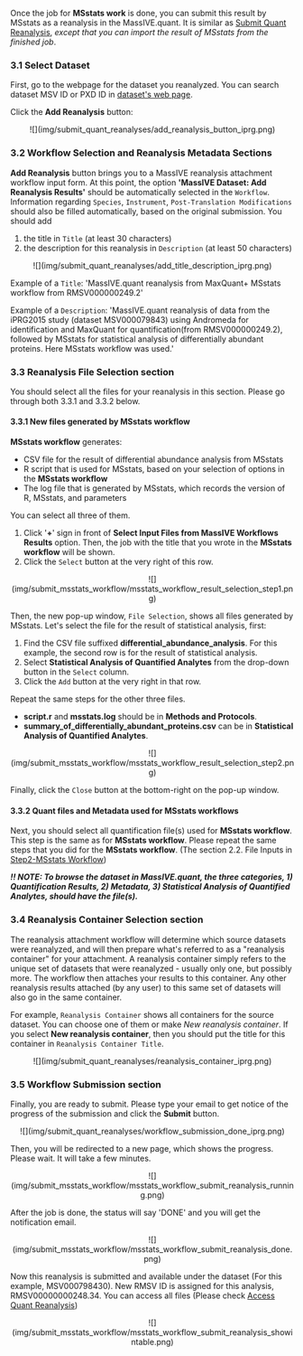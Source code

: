 
Once the job for **MSstats work** is done, you can submit this result by MSstats as a reanalysis in the MassIVE.quant. It is similar as [Submit Quant Reanalysis](1_submit_quant_2_add_reanalysis.md), *except that you can import the result of MSstats from the finished job*.

### 3.1 Select Dataset

First, go to the webpage for the dataset you reanalyzed. You can search dataset MSV ID or PXD ID in [dataset's web page](../access_public_datasets.md#MassIVEDatasetBrowsing-ViewingaDataset). 

Click the **Add Reanalysis** button:

<center>
![](img/submit_quant_reanalyses/add_reanalysis_button_iprg.png)
</center>


### 3.2 Workflow Selection and Reanalysis Metadata Sections

**Add Reanalysis** button brings you to a MassIVE reanalysis attachment workflow input form.
At this point, the option **'MassIVE Dataset: Add Reanalysis Results'** should be automatically selected in the `Workflow`. Information regarding `Species`, `Instrument`, `Post-Translation Modifications` should also be filled automatically, based on the original submission. You should add 

1. the title in `Title` (at least 30 characters)
2. the description for this reanalysis in `Description` (at least 50 characters)


<center>
![](img/submit_quant_reanalyses/add_title_description_iprg.png)
</center>

Example of a `Title`: 'MassIVE.quant reanalysis from MaxQuant+ MSstats workflow from RMSV000000249.2'

Example of a `Description`: 'MassIVE.quant reanalysis of data from the iPRG2015 study (dataset MSV000079843) using Andromeda for identification and MaxQuant for quantification(from RMSV000000249.2), followed by MSstats for statistical analysis of differentially abundant proteins. Here MSstats workflow was used.'


### 3.3 Reanalysis File Selection section 

You should select all the files for your reanalysis in this section. Please go through both 3.3.1 and 3.3.2 below.

#### 3.3.1 New files generated by MSstats workflow

**MSstats workflow** generates: 

- CSV file for the result of differential abundance analysis from MSstats
- R script that is used for MSstats, based on your selection of options in the **MSstats workflow**
- The log file that is generated by MSstats, which records the version of R, MSstats, and parameters

You can select all three of them. 

1. Click '**+**' sign in front of **Select Input Files from MassIVE Workflows Results** option. Then, the job with the title that you wrote in the **MSstats workflow** will be shown.
2. Click the `Select` button at the very right of this row.

<center>
![](img/submit_msstats_workflow/msstats_workflow_result_selection_step1.png)
</center>

Then, the new pop-up window, `File Selection`, shows all files generated by MSstats. Let's select the file for the result of statistical analysis, first:

1. Find the CSV file suffixed **differential_abundance_analysis**. For this example, the second row is for the result of statistical analysis.
2. Select **Statistical Analysis of Quantified Analytes** from the drop-down button in the `Select` column.
3. Click the `Add` button at the very right in that row.

Repeat the same steps for the other three files.

- **script.r** and **msstats.log** should be in **Methods and Protocols**.
- **summary_of_differentially_abundant_proteins.csv** can be in **Statistical Analysis of Quantified Analytes**.


<center>
![](img/submit_msstats_workflow/msstats_workflow_result_selection_step2.png)
</center>

Finally, click the `Close` button at the bottom-right on the pop-up window. 


#### 3.3.2 Quant files and Metadata used for MSstats workflows

Next, you should select all quantification file(s) used for **MSstats workflow**. This step is the same as for **MSstats workflow**. Please repeat the same steps that you did for the **MSstats workflow**. (The section 2.2. File Inputs in [Step2-MSstats Workflow](3_msstats_workflow_2_run.md))


**_!! NOTE: To browse the dataset in MassIVE.quant, the three categories, 1) Quantification Results, 2) Metadata, 3) Statistical Analysis of Quantified Analytes, should have the file(s)._**


### 3.4 Reanalysis Container Selection section

The reanalysis attachment workflow will determine which source datasets were reanalyzed, and will then prepare what's referred to as a "reanalysis container" for your attachment. A reanalysis container simply refers to the unique set of datasets that were reanalyzed - usually only one, but possibly more. The workflow then attaches your results to this container. Any other reanalysis results attached (by any user) to this same set of datasets will also go in the same container.

For example, `Reanalysis Container` shows all containers for the source dataset. You can choose one of them or make *New reanalysis container*. If you select **New reanalysis container**, then you should put the title for this container in `Reanalysis Container Title`.

<center>
![](img/submit_quant_reanalyses/reanalysis_container_iprg.png)
</center>


### 3.5 Workflow Submission section

Finally, you are ready to submit. Please type your email to get notice of the progress of the submission and click the **Submit** button.

<center>
![](img/submit_quant_reanalyses/workflow_submission_done_iprg.png)
</center>


Then, you will be redirected to a new page, which shows the progress. Please wait. It will take a few minutes. 

<center>
![](img/submit_msstats_workflow/msstats_workflow_submit_reanalysis_running.png)
</center>

After the job is done, the status will say 'DONE' and you will get the notification email.

<center>
![](img/submit_msstats_workflow/msstats_workflow_submit_reanalysis_done.png)
</center>

Now this reanalysis is submitted and available under the dataset (For this example, MSV000798430). New RMSV ID is assigned for this analysis, RMSV00000000248.34. You can access all files (Please check [Access Quant Reanalysis](2_access_quant_3_reanalysis.md))

<center>
![](img/submit_msstats_workflow/msstats_workflow_submit_reanalysis_showintable.png)
</center>
